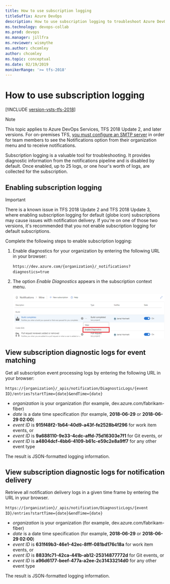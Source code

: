 ```yaml
---
title: How to use subscription logging
titleSuffix: Azure DevOps 
description: How to use subscription logging to troubleshoot Azure DevOps Services notifications
ms.technology: devops-collab
ms.prod: devops
ms.manager: jillfra
ms.reviewer: wismythe
ms.author: chcomley
author: chcomley
ms.topic: conceptual
ms.date: 02/19/2019  
monikerRange: '>= tfs-2018'
---
```



# How to use subscription logging

[!INCLUDE [version-vsts-tfs-2018](../_shared/version-vsts-tfs-2018.md)]

> [!NOTE]  
> This topic applies to Azure DevOps Services, TFS 2018 Update 2, and later versions. For on-premises TFS, [you must configure an SMTP server](/azure/devops/server/admin/setup-customize-alerts) in order for team members to see the Notifications option from their organization menu and to receive notifications.

Subscription logging is a valuable tool for troubleshooting.  It provides diagnostic information from the notifications pipeline and is disabled by default.  Once enabled, up to 25 logs, or one hour's worth of logs, are collected for the subscription.

## Enabling subscription logging

> [!IMPORTANT] 
> There is a known issue in TFS 2018 Update 2 and TFS 2018 Update 3, where enabling subscription logging for default (globe icon) subscriptions may cause issues with notification delivery. If you're on one of those two versions, it's recommended that you not enable subscription logging for default subscriptions.

Complete the following steps to enable subscription logging:

1. Enable diagnostics for your organization by entering the following URL in your browser:

    `https://dev.azure.com/{organization}/_notifications?diagnostics=true`

2. The option _Enable Diagnostics_ appears in the subscription context menu.

    ![Enable subscription logging](_img/enable-subscription-logging.png)

## View subscription diagnostic logs for event matching

Get all subscription event processing logs by entering the following URL in your browser:

`https://{organization}/_apis/notification/DiagnosticLogs/{event ID}/entries?startTime={date}&endTime={date}`

* _organization_ is your organization (for example, dev.azure.com/fabrikam-fiber)
* _date_ is a date time specification (for example, **2018-06-29** or **2018-06-29 02:00**)
* _event ID_ is **915f48f2-1b64-40d9-a43f-fe2528b4f296** for work item events, or
* _event ID_ is **9a688110-9e33-4cdc-affd-75d16303e7f1** for Git events, or
* _event ID_ is **a4804dcf-4bb6-4109-b61c-e59c2e8a9ff7** for any other event type

The result is JSON-formatted logging information.

## View subscription diagnostic logs for notification delivery

Retrieve all notification delivery logs in a given time frame by entering the URL in your browser.

`https://{organization}/_apis/notification/DiagnosticLogs/{event ID}/entries?startTime={date}&endTime={date}`

* _organization_ is your organization (for example, dev.azure.com/fabrikam-fiber)
* _date_ is a date time specification (for example, **2018-06-29** or **2018-06-29 02:00**)
* _event ID_ is **631f49b3-46e1-42ec-8fff-081bd176c18a** for work item events, or
* _event ID_ is **8833fc71-42ca-441b-ab12-25314877772d** for Git events, or
* _event ID_ is **a96d6177-beef-477a-a2ee-2c31433214d0** for any other event type

The result is JSON-formatted logging information.






